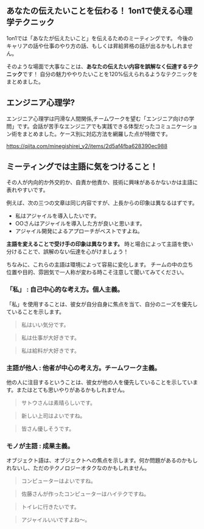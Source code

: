 








## あなたの伝えたいことを伝わる！ 1on1で使える心理学テクニック

1on1では「あなたが伝えたいこと」を伝えるためのミーティングです。
今後のキャリアの話や仕事のやり方の話、もしくは昇給昇格の話が出るかもしれません。

そのような場面で大事なことは、**あなたの伝えたい内容を誤解なく伝達するテクニック**です！
自分の魅力ややりたいことを120%伝えられるようなテクニックをまとめました。




## エンジニア心理学?

エンジニア心理学は円滑な人間関係,チームワークを望む「エンジニア向けの学問」です。会話が苦手なエンジニアでも実践できる体型だったコミュニケーション術をまとめました。ケース別に対応方法を網羅した点が特徴です。

https://qiita.com/minegishirei_v2/items/2d5af4fba628390ec988





## ミーティングでは主語に気をつけること！

その人が内向的か外交的か、自責か他責か、技術に興味があるかないかは主語に表れやすいです。

例えば、次の三つの文章は同じ内容ですが、上長からの印象は異なるはずです。

- 私はアジャイルを導入したいです。
- OOさんはアジャイルを導入した方が良いと思います。
- アジャイル開発によるアプローチがベストですよね。

**主語を変えることで受け手の印象は異なります。**
時と場合によって主語を使い分けることで、誤解のない伝達を心がけましょう！

ちなみに、これらの主語は環境によって容易に変化します。
チームの中の立ち位置や目的、雰囲気で一人称が変わる時こそ注意して聞いてみてください。


### 「私」 : 自己中心的な考え方。個人主義。

「私」を使用することは、彼女が自分自身に焦点を当て、自分のニーズを優先していることを示します。

> 私はいい気分です。

> 私は仕事が大好きです。

> 私は給料が大好きです。



### 主語が他人 : 他者が中心の考え方。チームワーク主義。

他の人に注目するということは、彼女が他の人を優先していることを示しています。またはとても思いやりがあるかもしれません。

> サトウさんは素晴らしいです。

> 新しい上司はよいですね。

> 皆さん優しそうです。



### モノが主語 : 成果主義。


オブジェクト語は、オブジェクトへの焦点を示します。何か問題があるのか​​もしれないし、ただのテクノロジーオタクなのかもしれません。

> コンピューターはよいですね。

> 佐藤さんが作ったコンピューターはハイテクですね。

> トイレに行きたいです。

> アジャイルいいですよね〜。









